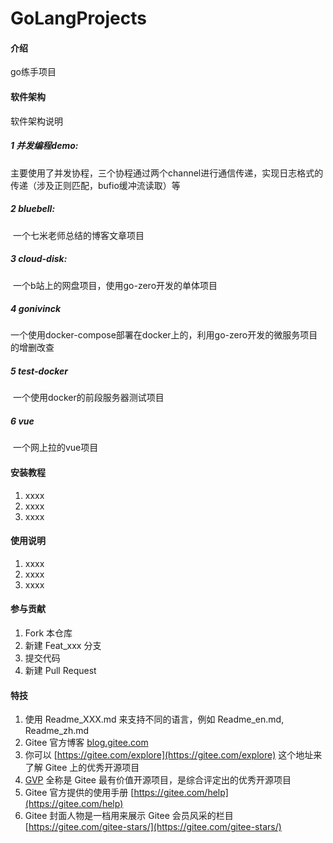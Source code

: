 # GoLangProjects

#### 介绍
go练手项目

#### 软件架构
软件架构说明

##### 1 并发编程demo:

​     主要使用了并发协程，三个协程通过两个channel进行通信传递，实现日志格式的传递（涉及正则匹配，bufio缓冲流读取）等

##### 2 bluebell:

​	一个七米老师总结的博客文章项目

##### 3 cloud-disk:

​	一个b站上的网盘项目，使用go-zero开发的单体项目

##### 4  gonivinck

​	一个使用docker-compose部署在docker上的，利用go-zero开发的微服务项目的增删改查

##### 5	test-docker

​	一个使用docker的前段服务器测试项目

#####  6 vue

​	一个网上拉的vue项目


#### 安装教程

1.  xxxx
2.  xxxx
3.  xxxx

#### 使用说明

1.  xxxx
2.  xxxx
3.  xxxx

#### 参与贡献

1.  Fork 本仓库
2.  新建 Feat_xxx 分支
3.  提交代码
4.  新建 Pull Request


#### 特技

1.  使用 Readme\_XXX.md 来支持不同的语言，例如 Readme\_en.md, Readme\_zh.md
2.  Gitee 官方博客 [blog.gitee.com](https://blog.gitee.com)
3.  你可以 [https://gitee.com/explore](https://gitee.com/explore) 这个地址来了解 Gitee 上的优秀开源项目
4.  [GVP](https://gitee.com/gvp) 全称是 Gitee 最有价值开源项目，是综合评定出的优秀开源项目
5.  Gitee 官方提供的使用手册 [https://gitee.com/help](https://gitee.com/help)
6.  Gitee 封面人物是一档用来展示 Gitee 会员风采的栏目 [https://gitee.com/gitee-stars/](https://gitee.com/gitee-stars/)
